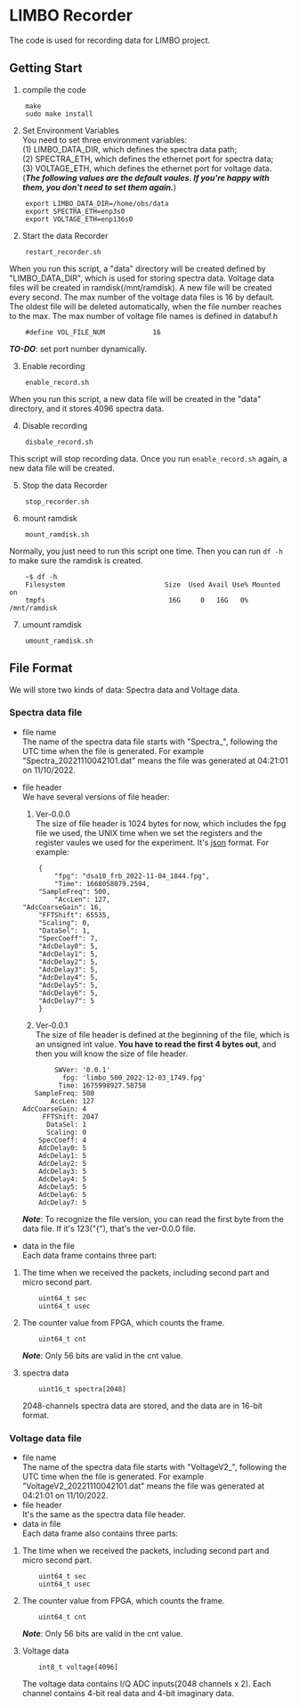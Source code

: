 # LIMBO Recorder
The code is used for recording data for LIMBO project.
## Getting Start
1. compile the code
```
    make
    sudo make install
```
2. Set Environment Variables  
You need to set three environment variables:  
(1) LIMBO_DATA_DIR, which defines the spectra data path;  
(2) SPECTRA_ETH, which defines the ethernet port for spectra data;  
(3) VOLTAGE_ETH, which defines the ethernet port for voltage data.  
(***The following values are the default vaules. If you're happy with them, you don't need to set them again.***)
```
    export LIMBO_DATA_DIR=/home/obs/data
    export SPECTRA_ETH=enp3s0
    export VOLTAGE_ETH=enp136s0
```

2. Start the data Recorder    
```
    restart_recorder.sh
```
When you run this script, a "data" directory will be created defined by "LIMBO_DATA_DIR", which is used for storing spectra data. Voltage data files will be created in ramdisk(/mnt/ramdisk). A new file will be created every second. The max number of the voltage data files is 16 by default. The oldest file will be deleted automatically, when the file number reaches to the max. The max number of voltage file names is defined in databuf.h
```
    #define VOL_FILE_NUM            16
```  
***TO-DO***: set port number dynamically. 

3. Enable recording
```
    enable_record.sh
```
When you run this script, a new data file will be created in the "data" directory, and it stores 4096 spectra data.  

4. Disable recording
```
    disbale_record.sh
```
This script will stop recording data. Once you run ```enable_record.sh``` again, a new data file will be created.  

5. Stop the data Recorder
```
    stop_recorder.sh
```
6. mount ramdisk
```
    mount_ramdisk.sh 
```
Normally, you just need to run this script one time. Then you can run ```df -h``` to make sure the ramdisk is created.
```
    ~$ df -h
    Filesystem                         Size  Used Avail Use% Mounted on
    tmpfs                               16G     0   16G   0% /mnt/ramdisk
```
7. umount ramdisk
```
    umount_ramdisk.sh
```
## File Format
We will store two kinds of data: Spectra data and Voltage data.  
### Spectra data file
* file name  
The name of the spectra data file starts with "Spectra_", following the UTC time when the file is generated.  For example "Spectra_20221110042101.dat" means the file was generated at 04:21:01 on 11/10/2022.  
* file header  
We have several versions of file header:  
    1. Ver-0.0.0  
    The size of file header is 1024 bytes for now, which includes the fpg file we used, the UNIX time when we set the registers and the register vaules we used for the experiment. It's [json](https://www.json.org/json-en.html) format. For example:

    ```
        {
            "fpg": "dsa10_frb_2022-11-04_1844.fpg",
            "Time": 1668058079.2594,
        "SampleFreq": 500,
            "AccLen": 127,
    "AdcCoarseGain": 16,
        "FFTShift": 65535,
        "Scaling": 0,
        "DataSel": 1,
        "SpecCoeff": 7,
        "AdcDelay0": 5,
        "AdcDelay1": 5,
        "AdcDelay2": 5,
        "AdcDelay3": 5,
        "AdcDelay4": 5,
        "AdcDelay5": 5,
        "AdcDelay6": 5,
        "AdcDelay7": 5
        }
    ```  
  
    2. Ver-0.0.1  
    The size of file header is defined at the beginning of the file, which is an unsigned int value. **You have to read the first 4 bytes out**, and then you will know the size of file header.
    ```
            SWVer: '0.0.1'
              fpg: 'limbo_500_2022-12-03_1749.fpg'
             Time: 1675998927.58758
       SampleFreq: 500
           AccLen: 127
    AdcCoarseGain: 4
         FFTShift: 2047
          DataSel: 1
          Scaling: 0
        SpecCoeff: 4
        AdcDelay0: 5
        AdcDelay1: 5
        AdcDelay2: 5
        AdcDelay3: 5
        AdcDelay4: 5
        AdcDelay5: 5
        AdcDelay6: 5
        AdcDelay7: 5
    ```
    ***Note***: To recognize the file version, you can read the first byte from the data file. If it's 123("{"), that's the ver-0.0.0 file. 
* data in the file  
Each data frame contains three part:  
1. The time when we received the packets, including second part and micro second part.
    ```
        uint64_t sec
        uint64_t usec
    ```
2. The counter value from FPGA, which counts the frame.  
    ```
        uint64_t cnt
    ```
    ***Note***: Only 56 bits are valid in the cnt value.

3. spectra data
    ```
        uint16_t spectra[2048]
    ```
    2048-channels spectra data are stored, and the data are in 16-bit format.
### Voltage data file
* file name  
The name of the spectra data file starts with "VoltageV2_", following the UTC time when the file is generated.  For example "VoltageV2_20221110042101.dat" means the file was generated at 04:21:01 on 11/10/2022.
* file header  
It's the same as the spectra data file header.   
* data in file  
Each data frame also contains three parts:
1. The time when we received the packets, including second part and micro second part.
    ```
        uint64_t sec
        uint64_t usec
    ```
2. The counter value from FPGA, which counts the frame.  
    ```
        uint64_t cnt
    ```
    ***Note***: Only 56 bits are valid in the cnt value.  

3. Voltage data
    ```
        int8_t voltage[4096]
    ```
    The voltage data contains I/Q ADC inputs(2048 channels x 2). Each channel contains 4-bit real data and 4-bit imaginary data. 

